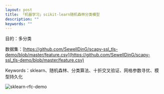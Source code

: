 ```yaml
---
layout: post
title: 「机器学习」scikit-learn随机森林分类模型
description: ""
keywords: ""
---
```


目的：多分类

数据集：[https://github.com/SewellDinG/scapy-ssl_tls-demo/blob/master/feature.csv](https://github.com/SewellDinG/scapy-ssl_tls-demo/blob/master/feature.csv)

Keywords：sklearn、随机森林、分类算法、十折交叉验证、网格参数寻优、模型持久化

![sklearn-rfc-demo](/assets/images/2019-12-06/sklearn-rfc-demo.png)
